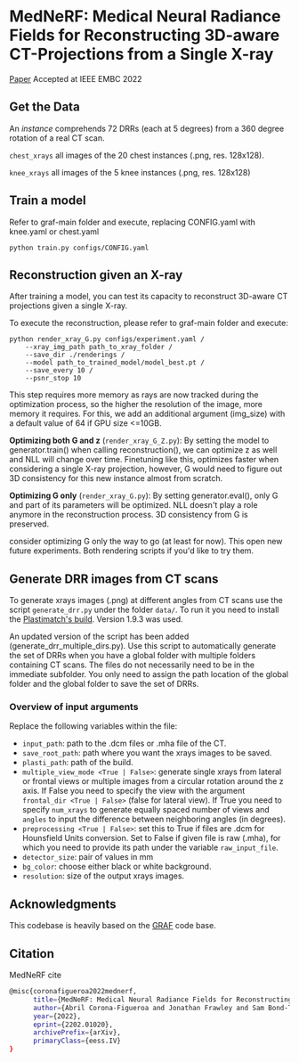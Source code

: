 # MedNeRF: Medical Neural Radiance Fields for Reconstructing 3D-aware CT-Projections from a Single X-ray

[Paper](https://arxiv.org/abs/2202.01020)
Accepted at IEEE EMBC 2022


## Get the Data

An <em>instance</em> comprehends 72 DRRs (each at 5 degrees) from a 360 degree rotation of a real CT scan.


`chest_xrays` all images of the 20 chest instances (.png, res. 128x128).

`knee_xrays` all images of the 5 knee instances (.png, res. 128x128)


## Train a model
Refer to graf-main folder and execute, replacing CONFIG.yaml with knee.yaml or chest.yaml
```
python train.py configs/CONFIG.yaml
```

## Reconstruction given an X-ray
After training a model, you can test its capacity to reconstruct 3D-aware CT projections given a single X-ray. 

To execute the reconstruction, please refer to graf-main folder and execute:
```
python render_xray_G.py configs/experiment.yaml /
    --xray_img_path path_to_xray_folder /
    --save_dir ./renderings /
    --model path_to_trained_model/model_best.pt /
    --save_every 10 /
    --psnr_stop 10 
```

This step requires more memory as rays are now tracked during the optimization process, so the higher the resolution of the image, more memory it requires. For this, we add an additional argument (img_size) with a default value of 64 if GPU size <=10GB.

**Optimizing both G and z** (`render_xray_G_Z.py`): By setting the model to generator.train() when calling reconstruction(), we can optimize z as well and NLL will change over time. Finetuning like this, optimizes faster when considering a single X-ray projection, however, G would need to figure out 3D consistency for this new instance almost from scratch.

**Optimizing G only** (`render_xray_G.py`): By setting generator.eval(), only G and part of its parameters will be optimized. NLL doesn't play a role anymore in the reconstruction process. 3D consistency from G is preserved.

consider optimizing G only the way to go (at least for now). This open new future experiments. Both rendering scripts if you'd like to try them. 

## Generate DRR images from CT scans
To generate xrays images (.png) at different angles from CT scans use the script `generate_drr.py` under the folder `data/`. To run it you need to install the [Plastimatch's build](http://plastimatch.org/). Version 1.9.3 was used.

An updated version of the script has been added (generate_drr_multiple_dirs.py). Use this script to automatically generate the set of DRRs when you have a global folder with multiple folders containing CT scans. The files do not necessarily need to be in the immediate subfolder. You only need to assign the path location of the global folder and the global folder to save the set of DRRs.

### Overview of input arguments
Replace the following variables within the file:

- `input_path`: path to the .dcm files or .mha file of the CT.
- `save_root_path`: path where you want the xrays images to be saved. 
- `plasti_path`: path of the build. 
- `multiple_view_mode <True | False>`: generate single xrays from lateral or frontal views or multiple images from a circular rotation around the z axis.
    If False you need to specify the view with the argument `frontal_dir <True | False>` (false for lateral view).
    If True you need to specify `num_xrays` to generate equally spaced number of views and `angles` to input the difference between neighboring angles (in  degrees).
- `preprocessing <True | False>`: set this to True if files are .dcm for Hounsfield Units conversion. Set to False if given file is raw (.mha), for which       you need to provide its path under the variable `raw_input_file`.
- `detector_size`: pair of values in mm
- `bg_color`: choose either black or white background.
- `resolution`: size of the output xrays images.

## Acknowledgments

This codebase is heavily based on the [GRAF](https://github.com/autonomousvision/graf) code base.


## Citation
MedNeRF cite
```bash
@misc{coronafigueroa2022mednerf,
      title={MedNeRF: Medical Neural Radiance Fields for Reconstructing 3D-aware CT-Projections from a Single X-ray}, 
      author={Abril Corona-Figueroa and Jonathan Frawley and Sam Bond-Taylor and Sarath Bethapudi and Hubert P. H. Shum and Chris G. Willcocks},
      year={2022},
      eprint={2202.01020},
      archivePrefix={arXiv},
      primaryClass={eess.IV}
}
```
